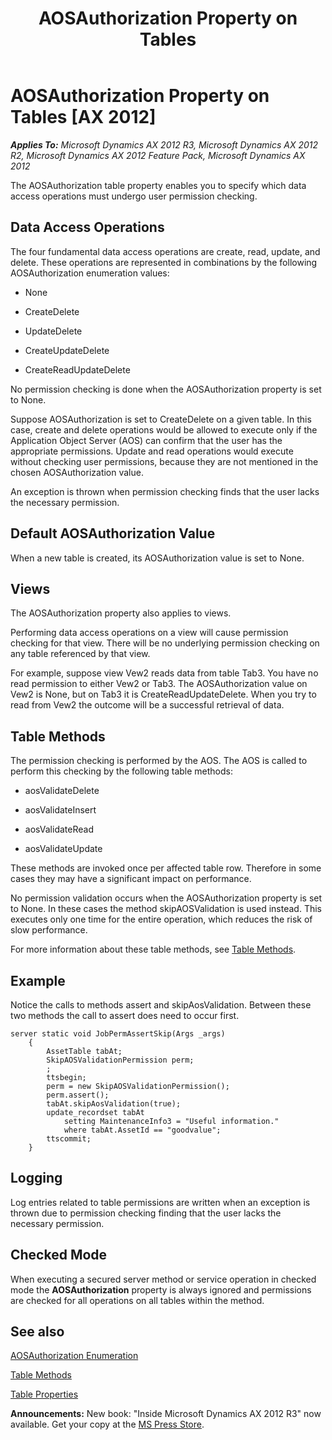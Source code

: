 ﻿---
title: AOSAuthorization Property on Tables
TOCTitle: AOSAuthorization Property on Tables
ms:assetid: d8636a4b-4053-4cff-99a5-190ace30080a
ms:mtpsurl: https://msdn.microsoft.com/en-us/library/Bb278259(v=AX.60)
ms:contentKeyID: 35252066
ms.date: 05/18/2015
mtps_version: v=AX.60
---

# AOSAuthorization Property on Tables [AX 2012]


_**Applies To:** Microsoft Dynamics AX 2012 R3, Microsoft Dynamics AX 2012 R2, Microsoft Dynamics AX 2012 Feature Pack, Microsoft Dynamics AX 2012_

The AOSAuthorization table property enables you to specify which data access operations must undergo user permission checking.

## Data Access Operations

The four fundamental data access operations are create, read, update, and delete. These operations are represented in combinations by the following AOSAuthorization enumeration values:

  - None

  - CreateDelete

  - UpdateDelete

  - CreateUpdateDelete

  - CreateReadUpdateDelete

No permission checking is done when the AOSAuthorization property is set to None.

Suppose AOSAuthorization is set to CreateDelete on a given table. In this case, create and delete operations would be allowed to execute only if the Application Object Server (AOS) can confirm that the user has the appropriate permissions. Update and read operations would execute without checking user permissions, because they are not mentioned in the chosen AOSAuthorization value.

An exception is thrown when permission checking finds that the user lacks the necessary permission.

## Default AOSAuthorization Value

When a new table is created, its AOSAuthorization value is set to None.

## Views

The AOSAuthorization property also applies to views.

Performing data access operations on a view will cause permission checking for that view. There will be no underlying permission checking on any table referenced by that view.

For example, suppose view Vew2 reads data from table Tab3. You have no read permission to either Vew2 or Tab3. The AOSAuthorization value on Vew2 is None, but on Tab3 it is CreateReadUpdateDelete. When you try to read from Vew2 the outcome will be a successful retrieval of data.

## Table Methods

The permission checking is performed by the AOS. The AOS is called to perform this checking by the following table methods:

  - aosValidateDelete

  - aosValidateInsert

  - aosValidateRead

  - aosValidateUpdate

These methods are invoked once per affected table row. Therefore in some cases they may have a significant impact on performance.

No permission validation occurs when the AOSAuthorization property is set to None. In these cases the method skipAOSValidation is used instead. This executes only one time for the entire operation, which reduces the risk of slow performance.

For more information about these table methods, see [Table Methods](https://msdn.microsoft.com/en-us/library/aa625830\(v=ax.60\)).

## Example

Notice the calls to methods assert and skipAosValidation. Between these two methods the call to assert does need to occur first.

```X++
server static void JobPermAssertSkip(Args _args)
    {
        AssetTable tabAt;
        SkipAOSValidationPermission perm;
        ;
        ttsbegin;
        perm = new SkipAOSValidationPermission();
        perm.assert();
        tabAt.skipAosValidation(true);
        update_recordset tabAt
            setting MaintenanceInfo3 = "Useful information."
            where tabAt.AssetId == "goodvalue";
        ttscommit;
    }
```

## Logging

Log entries related to table permissions are written when an exception is thrown due to permission checking finding that the user lacks the necessary permission.

## Checked Mode

When executing a secured server method or service operation in checked mode the **AOSAuthorization** property is always ignored and permissions are checked for all operations on all tables within the method.

## See also

[AOSAuthorization Enumeration](https://msdn.microsoft.com/en-us/library/gg882028\(v=ax.60\))

[Table Methods](https://msdn.microsoft.com/en-us/library/aa625830\(v=ax.60\))

[Table Properties](https://msdn.microsoft.com/en-us/library/aa871620\(v=ax.60\))

  
**Announcements:** New book: "Inside Microsoft Dynamics AX 2012 R3" now available. Get your copy at the [MS Press Store](https://www.microsoftpressstore.com/store/inside-microsoft-dynamics-ax-2012-r3-9780735685109).

